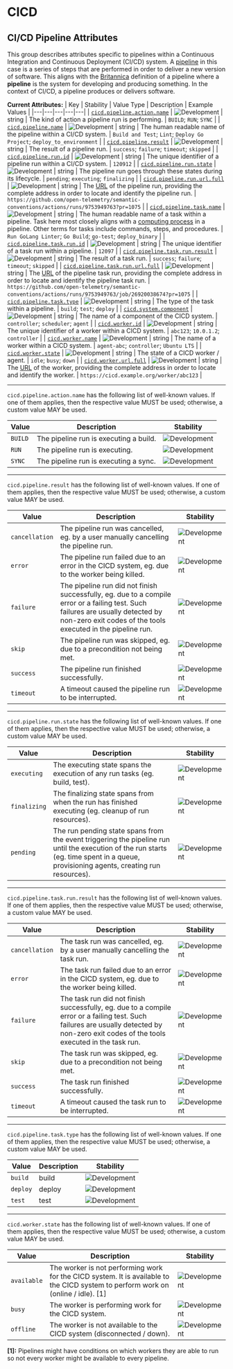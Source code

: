 <!-- NOTE: THIS FILE IS AUTOGENERATED. DO NOT EDIT BY HAND. -->
<!-- see templates/registry/markdown/attribute_namespace.md.j2 -->

# CICD

## CI/CD Pipeline Attributes

This group describes attributes specific to pipelines within a Continuous Integration and Continuous Deployment (CI/CD) system. A [pipeline](https://wikipedia.org/wiki/Pipeline_(computing)) in this case is a series of steps that are performed in order to deliver a new version of software. This aligns with the [Britannica](https://www.britannica.com/dictionary/pipeline) definition of a pipeline where a **pipeline** is the system for developing and producing something. In the context of CI/CD, a pipeline produces or delivers software.

**Current Attributes:**
| Key | Stability | Value Type | Description | Example Values |
|---|---|---|---|---|
| <a id="cicd-pipeline-action-name" href="#cicd-pipeline-action-name">`cicd.pipeline.action.name`</a> | ![Development](https://img.shields.io/badge/-development-blue) | string | The kind of action a pipeline run is performing. | `BUILD`; `RUN`; `SYNC` |
| <a id="cicd-pipeline-name" href="#cicd-pipeline-name">`cicd.pipeline.name`</a> | ![Development](https://img.shields.io/badge/-development-blue) | string | The human readable name of the pipeline within a CI/CD system. | `Build and Test`; `Lint`; `Deploy Go Project`; `deploy_to_environment` |
| <a id="cicd-pipeline-result" href="#cicd-pipeline-result">`cicd.pipeline.result`</a> | ![Development](https://img.shields.io/badge/-development-blue) | string | The result of a pipeline run. | `success`; `failure`; `timeout`; `skipped` |
| <a id="cicd-pipeline-run-id" href="#cicd-pipeline-run-id">`cicd.pipeline.run.id`</a> | ![Development](https://img.shields.io/badge/-development-blue) | string | The unique identifier of a pipeline run within a CI/CD system. | `120912` |
| <a id="cicd-pipeline-run-state" href="#cicd-pipeline-run-state">`cicd.pipeline.run.state`</a> | ![Development](https://img.shields.io/badge/-development-blue) | string | The pipeline run goes through these states during its lifecycle. | `pending`; `executing`; `finalizing` |
| <a id="cicd-pipeline-run-url-full" href="#cicd-pipeline-run-url-full">`cicd.pipeline.run.url.full`</a> | ![Development](https://img.shields.io/badge/-development-blue) | string | The [URL](https://wikipedia.org/wiki/URL) of the pipeline run, providing the complete address in order to locate and identify the pipeline run. | `https://github.com/open-telemetry/semantic-conventions/actions/runs/9753949763?pr=1075` |
| <a id="cicd-pipeline-task-name" href="#cicd-pipeline-task-name">`cicd.pipeline.task.name`</a> | ![Development](https://img.shields.io/badge/-development-blue) | string | The human readable name of a task within a pipeline. Task here most closely aligns with a [computing process](https://wikipedia.org/wiki/Pipeline_(computing)) in a pipeline. Other terms for tasks include commands, steps, and procedures. | `Run GoLang Linter`; `Go Build`; `go-test`; `deploy_binary` |
| <a id="cicd-pipeline-task-run-id" href="#cicd-pipeline-task-run-id">`cicd.pipeline.task.run.id`</a> | ![Development](https://img.shields.io/badge/-development-blue) | string | The unique identifier of a task run within a pipeline. | `12097` |
| <a id="cicd-pipeline-task-run-result" href="#cicd-pipeline-task-run-result">`cicd.pipeline.task.run.result`</a> | ![Development](https://img.shields.io/badge/-development-blue) | string | The result of a task run. | `success`; `failure`; `timeout`; `skipped` |
| <a id="cicd-pipeline-task-run-url-full" href="#cicd-pipeline-task-run-url-full">`cicd.pipeline.task.run.url.full`</a> | ![Development](https://img.shields.io/badge/-development-blue) | string | The [URL](https://wikipedia.org/wiki/URL) of the pipeline task run, providing the complete address in order to locate and identify the pipeline task run. | `https://github.com/open-telemetry/semantic-conventions/actions/runs/9753949763/job/26920038674?pr=1075` |
| <a id="cicd-pipeline-task-type" href="#cicd-pipeline-task-type">`cicd.pipeline.task.type`</a> | ![Development](https://img.shields.io/badge/-development-blue) | string | The type of the task within a pipeline. | `build`; `test`; `deploy` |
| <a id="cicd-system-component" href="#cicd-system-component">`cicd.system.component`</a> | ![Development](https://img.shields.io/badge/-development-blue) | string | The name of a component of the CICD system. | `controller`; `scheduler`; `agent` |
| <a id="cicd-worker-id" href="#cicd-worker-id">`cicd.worker.id`</a> | ![Development](https://img.shields.io/badge/-development-blue) | string | The unique identifier of a worker within a CICD system. | `abc123`; `10.0.1.2`; `controller` |
| <a id="cicd-worker-name" href="#cicd-worker-name">`cicd.worker.name`</a> | ![Development](https://img.shields.io/badge/-development-blue) | string | The name of a worker within a CICD system. | `agent-abc`; `controller`; `Ubuntu LTS` |
| <a id="cicd-worker-state" href="#cicd-worker-state">`cicd.worker.state`</a> | ![Development](https://img.shields.io/badge/-development-blue) | string | The state of a CICD worker / agent. | `idle`; `busy`; `down` |
| <a id="cicd-worker-url-full" href="#cicd-worker-url-full">`cicd.worker.url.full`</a> | ![Development](https://img.shields.io/badge/-development-blue) | string | The [URL](https://wikipedia.org/wiki/URL) of the worker, providing the complete address in order to locate and identify the worker. | `https://cicd.example.org/worker/abc123` |

---

`cicd.pipeline.action.name` has the following list of well-known values. If one of them applies, then the respective value MUST be used; otherwise, a custom value MAY be used.

| Value  | Description | Stability |
|---|---|---|
| `BUILD` | The pipeline run is executing a build. | ![Development](https://img.shields.io/badge/-development-blue) |
| `RUN` | The pipeline run is executing. | ![Development](https://img.shields.io/badge/-development-blue) |
| `SYNC` | The pipeline run is executing a sync. | ![Development](https://img.shields.io/badge/-development-blue) |

---

`cicd.pipeline.result` has the following list of well-known values. If one of them applies, then the respective value MUST be used; otherwise, a custom value MAY be used.

| Value  | Description | Stability |
|---|---|---|
| `cancellation` | The pipeline run was cancelled, eg. by a user manually cancelling the pipeline run. | ![Development](https://img.shields.io/badge/-development-blue) |
| `error` | The pipeline run failed due to an error in the CICD system, eg. due to the worker being killed. | ![Development](https://img.shields.io/badge/-development-blue) |
| `failure` | The pipeline run did not finish successfully, eg. due to a compile error or a failing test. Such failures are usually detected by non-zero exit codes of the tools executed in the pipeline run. | ![Development](https://img.shields.io/badge/-development-blue) |
| `skip` | The pipeline run was skipped, eg. due to a precondition not being met. | ![Development](https://img.shields.io/badge/-development-blue) |
| `success` | The pipeline run finished successfully. | ![Development](https://img.shields.io/badge/-development-blue) |
| `timeout` | A timeout caused the pipeline run to be interrupted. | ![Development](https://img.shields.io/badge/-development-blue) |

---

`cicd.pipeline.run.state` has the following list of well-known values. If one of them applies, then the respective value MUST be used; otherwise, a custom value MAY be used.

| Value  | Description | Stability |
|---|---|---|
| `executing` | The executing state spans the execution of any run tasks (eg. build, test). | ![Development](https://img.shields.io/badge/-development-blue) |
| `finalizing` | The finalizing state spans from when the run has finished executing (eg. cleanup of run resources). | ![Development](https://img.shields.io/badge/-development-blue) |
| `pending` | The run pending state spans from the event triggering the pipeline run until the execution of the run starts (eg. time spent in a queue, provisioning agents, creating run resources). | ![Development](https://img.shields.io/badge/-development-blue) |

---

`cicd.pipeline.task.run.result` has the following list of well-known values. If one of them applies, then the respective value MUST be used; otherwise, a custom value MAY be used.

| Value  | Description | Stability |
|---|---|---|
| `cancellation` | The task run was cancelled, eg. by a user manually cancelling the task run. | ![Development](https://img.shields.io/badge/-development-blue) |
| `error` | The task run failed due to an error in the CICD system, eg. due to the worker being killed. | ![Development](https://img.shields.io/badge/-development-blue) |
| `failure` | The task run did not finish successfully, eg. due to a compile error or a failing test. Such failures are usually detected by non-zero exit codes of the tools executed in the task run. | ![Development](https://img.shields.io/badge/-development-blue) |
| `skip` | The task run was skipped, eg. due to a precondition not being met. | ![Development](https://img.shields.io/badge/-development-blue) |
| `success` | The task run finished successfully. | ![Development](https://img.shields.io/badge/-development-blue) |
| `timeout` | A timeout caused the task run to be interrupted. | ![Development](https://img.shields.io/badge/-development-blue) |

---

`cicd.pipeline.task.type` has the following list of well-known values. If one of them applies, then the respective value MUST be used; otherwise, a custom value MAY be used.

| Value  | Description | Stability |
|---|---|---|
| `build` | build | ![Development](https://img.shields.io/badge/-development-blue) |
| `deploy` | deploy | ![Development](https://img.shields.io/badge/-development-blue) |
| `test` | test | ![Development](https://img.shields.io/badge/-development-blue) |

---

`cicd.worker.state` has the following list of well-known values. If one of them applies, then the respective value MUST be used; otherwise, a custom value MAY be used.

| Value  | Description | Stability |
|---|---|---|
| `available` | The worker is not performing work for the CICD system. It is available to the CICD system to perform work on (online / idle). [1] | ![Development](https://img.shields.io/badge/-development-blue) |
| `busy` | The worker is performing work for the CICD system. | ![Development](https://img.shields.io/badge/-development-blue) |
| `offline` | The worker is not available to the CICD system (disconnected / down). | ![Development](https://img.shields.io/badge/-development-blue) |

**[1]:** Pipelines might have conditions on which workers they are able to run so not every worker might be available to every pipeline.
